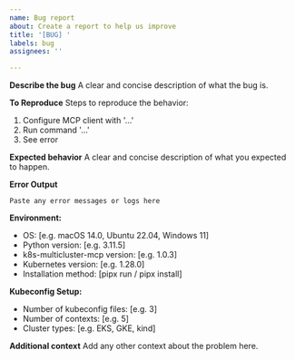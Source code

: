 ```yaml
---
name: Bug report
about: Create a report to help us improve
title: '[BUG] '
labels: bug
assignees: ''

---
```


**Describe the bug**
A clear and concise description of what the bug is.

**To Reproduce**
Steps to reproduce the behavior:
1. Configure MCP client with '...'
2. Run command '...'
3. See error

**Expected behavior**
A clear and concise description of what you expected to happen.

**Error Output**
```
Paste any error messages or logs here
```

**Environment:**
 - OS: [e.g. macOS 14.0, Ubuntu 22.04, Windows 11]
 - Python version: [e.g. 3.11.5]
 - k8s-multicluster-mcp version: [e.g. 1.0.3]
 - Kubernetes version: [e.g. 1.28.0]
 - Installation method: [pipx run / pipx install]

**Kubeconfig Setup:**
 - Number of kubeconfig files: [e.g. 3]
 - Number of contexts: [e.g. 5]
 - Cluster types: [e.g. EKS, GKE, kind]

**Additional context**
Add any other context about the problem here. 